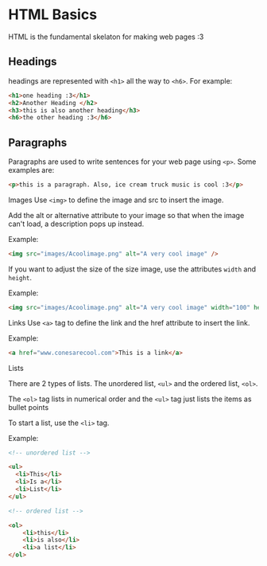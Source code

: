 # HTML Basics 

HTML is the fundamental skelaton for making web pages :3

## Headings

headings are represented with `<h1>` all the way to `<h6>`. For example:

```html
<h1>one heading :3</h1>
<h2>Another Heading </h2>
<h3>this is also another heading</h3>
<h6>the other heading :3</h6>
```

## Paragraphs

Paragraphs are used to write sentences for your web page using `<p>`. Some examples are:

```html
<p>this is a paragraph. Also, ice cream truck music is cool :3</p>
```

Images
Use `<img>` to define the image and src to insert the image.

Add the alt or alternative attribute to your image so that when the image can't load, a description pops up instead.

Example:

```html
<img src="images/Acoolimage.png" alt="A very cool image" />
```

If you want to adjust the size of the size image, use the attributes `width` and `height`.

Example:

```html
<img src="images/Acoolimage.png" alt="A very cool image" width="100" height="100" />
```

Links
Use `<a>` tag to define the link and the href attribute to insert the link.

Example:

```html
<a href="www.conesarecool.com">This is a link</a>
```

Lists

There are 2 types of lists. The unordered list, `<ul>` and the ordered list, `<ol>`.

The `<ol>` tag lists in numerical order and the `<ul>` tag just lists the items as bullet points

To start a list, use the `<li>` tag.

Example:

```html
<!-- unordered list -->

<ul>
  <li>This</li>
  <li>Is a</li>
  <li>List</li>
</ul>

<!-- ordered list -->

<ol>
    <li>this</li>
    <li>is also</li>
    <li>a list</li>
</ol>
```